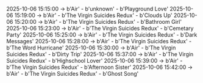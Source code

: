2025-10-06 15:15:00 -> b'Air' - b'unknown' - b'Playground Love'
2025-10-06 15:19:00 -> b'Air' - b'The Virgin Suicides Redux' - b'Clouds Up'
2025-10-06 15:20:00 -> b'Air' - b'The Virgin Suicides Redux' - b'Bathroom Girl'
2025-10-06 15:23:00 -> b'Air' - b'The Virgin Suicides Redux' - b'Cemetary Party'
2025-10-06 15:25:00 -> b'Air' - b'The Virgin Suicides Redux' - b'Dark Messages'
2025-10-06 15:28:00 -> b'Air' - b'The Virgin Suicides Redux' - b'The Word Hurricane'
2025-10-06 15:30:00 -> b'Air' - b'The Virgin Suicides Redux' - b'Dirty Trip'
2025-10-06 15:37:00 -> b'Air' - b'The Virgin Suicides Redux' - b'Highschool Lover'
2025-10-06 15:39:00 -> b'Air' - b'The Virgin Suicides Redux' - b'Afternoon Sister'
2025-10-06 15:42:00 -> b'Air' - b'The Virgin Suicides Redux' - b'Ghost Song'
